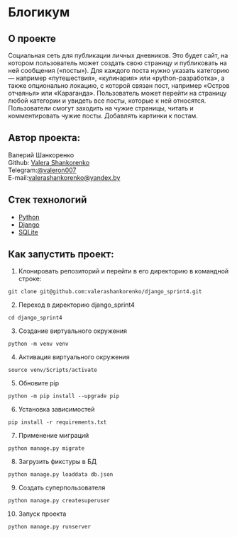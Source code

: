 # Блогикум

## О проекте

Социальная сеть для публикации личных дневников. Это будет сайт, на котором пользователь может создать свою страницу и публиковать на ней сообщения («посты»). Для каждого поста нужно указать категорию — например «путешествия», «кулинария» или «python-разработка», а также опционально локацию, с которой связан пост, например «Остров отчаянья» или «Караганда». Пользователь может перейти на страницу любой категории и увидеть все посты, которые к ней относятся. Пользователи смогут заходить на чужие страницы, читать и комментировать чужие посты. Добавлять картинки к постам.

## Автор проекта:
Валерий Шанкоренко<br/>
Github: [Valera Shankorenko](https://github.com/valerashankorenko)<br/>
Telegram:[@valeron007](https://t.me/valeron007)<br/>
E-mail:valerashankorenko@yandex.by<br/>

## Стек технологий
- [Python](https://www.python.org/)
- [Django](https://www.djangoproject.com/)
- [SQLite](https://www.sqlite.org/)

## Как запустить проект:
1. Клонировать репозиторий и перейти в его директорию в командной строке:
```shell
git clone git@github.com:valerashankorenko/django_sprint4.git
```
2. Переход в директорию django_sprint4
```shell
cd django_sprint4
```
3. Создание виртуального окружения
```shell
python -m venv venv
```
4. Активация виртуального окружения
```shell
source venv/Scripts/activate
```
5. Обновите pip
```shell
python -m pip install --upgrade pip
```
6. Установка зависимостей
```shell
pip install -r requirements.txt
```
7. Применение миграций
```shell
python manage.py migrate
```
8. Загрузить фикстуры в БД
```shell
python manage.py loaddata db.json
```
9. Создать суперпользователя
```shell
python manage.py createsuperuser
```
10. Запуск проекта
```shell
python manage.py runserver
```
